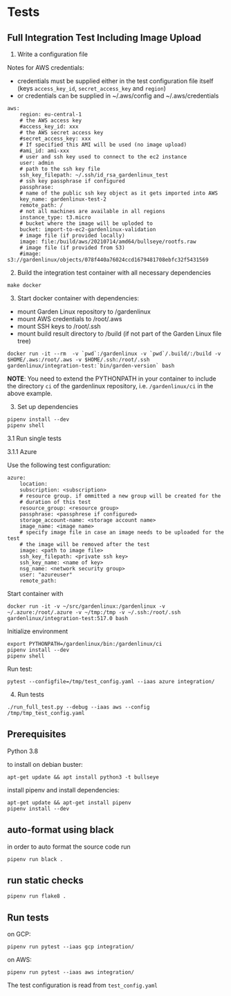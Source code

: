 # Tests


## Full Integration Test Including Image Upload

1. Write a configuration file

Notes for AWS credentials:
- credentials must be supplied either in the test configuration file itself (keys `access_key_id`, `secret_access_key` and `region`)
- or credentials can be supplied in ~/.aws/config and ~/.aws/credentials

```
aws:
    region: eu-central-1
    # the AWS access key
    #access_key_id: xxx
    # the AWS secret access key
    #secret_access_key: xxx
    # If specified this AMI will be used (no image upload)
    #ami_id: ami-xxx
    # user and ssh key used to connect to the ec2 instance
    user: admin
    # path to the ssh key file
    ssh_key_filepath: ~/.ssh/id_rsa_gardenlinux_test
    # ssh key passphrase if configured
    passphrase:
    # name of the public ssh key object as it gets imported into AWS
    key_name: gardenlinux-test-2
    remote_path: /
    # not all machines are available in all regions
    instance_type: t3.micro
    # bucket where the image will be uploded to
    bucket: import-to-ec2-gardenlinux-validation
    # image file (if provided locally)
    image: file:/build/aws/20210714/amd64/bullseye/rootfs.raw
    # image file (if provided from S3)
    #image: s3://gardenlinux/objects/078f440a76024ccd1679481708ebfc32f5431569
```

2. Build the integration test container with all necessary dependencies

```
make docker
```

3. Start docker container with dependencies:
- mount Garden Linux repository to /gardenlinux
- mount AWS credentials to /root/.aws
- mount SSH keys to /root/.ssh
- mount build result directory to /build (if not part of the Garden Linux file tree)

```
docker run -it --rm  -v `pwd`:/gardenlinux -v `pwd`/.build/:/build -v $HOME/.aws:/root/.aws -v $HOME/.ssh:/root/.ssh  gardenlinux/integration-test:`bin/garden-version` bash
```

**NOTE**: You need to extend the PYTHONPATH in your container to include the directory `ci` of the gardenlinux repository, i.e. `/gardenlinux/ci` in the above example.

3. Set up dependencies

```
pipenv install --dev
pipenv shell
```

3.1 Run single tests

3.1.1 Azure

Use the following test configuration:

```
azure:
    location:
    subscription: <subscription>
    # resource group. if ommitted a new group will be created for the 
    # duration of this test
    resource_group: <resource group>
    passphrase: <passphrese if configured>
    storage_account-name: <storage account name>
    image_name: <image name>
    # specify image file in case an image needs to be uploaded for the test
    # the image will be removed after the test
    image: <path to image file>
    ssh_key_filepath: <private ssh key>
    ssh_key_name: <name of key>
    nsg_name: <network security group>
    user: "azureuser"
    remote_path:
```


Start container with 
```
docker run -it -v ~/src/gardenlinux:/gardenlinux -v ~/.azure:/root/.azure -v ~/tmp:/tmp -v ~/.ssh:/root/.ssh gardenlinux/integration-test:517.0 bash
```

Initialize environment

```
export PYTHONPATH=/gardenlinux/bin:/gardenlinux/ci
pipenv install --dev
pipenv shell
```

Run test:

```
pytest --configfile=/tmp/test_config.yaml --iaas azure integration/
```

4. Run tests

```
./run_full_test.py --debug --iaas aws --config /tmp/tmp_test_config.yaml

```

## Prerequisites

Python 3.8

to install on debian buster:
```
apt-get update && apt install python3 -t bullseye
```

install pipenv and install dependencies:
```
apt-get update && apt-get install pipenv
pipenv install --dev
```

## auto-format using black

in order to auto format the source code run

```
pipenv run black .
```

## run static checks

```
pipenv run flake8 .
```

## Run tests

on GCP:

```
pipenv run pytest --iaas gcp integration/
```

on AWS:

```
pipenv run pytest --iaas aws integration/
```

The test configuration is read from `test_config.yaml`


